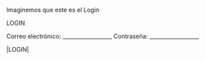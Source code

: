 Imaginemos que este es el Login

LOGIN

Correo electrónico: __________________
Contraseña:         __________________

|LOGIN|